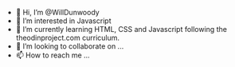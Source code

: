 - 👋 Hi, I’m @WillDunwoody
- 👀 I’m interested in Javascript
- 🌱 I’m currently learning HTML, CSS and Javascript following the theodinproject.com curriculum. 
- 💞️ I’m looking to collaborate on ...
- 📫 How to reach me ...

<!---
WillDunwoody/WillDunwoody is a ✨ special ✨ repository because its `README.md` (this file) appears on your GitHub profile.
You can click the Preview link to take a look at your changes.
--->
